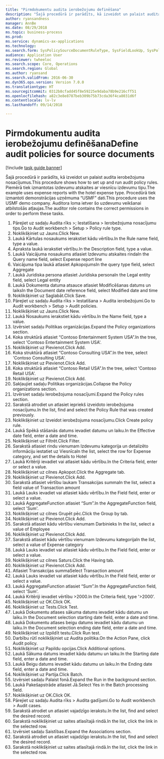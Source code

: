 ```yaml
--- 
title: "Pirmdokumentu audita ierobežojumu definēšana"
description: "Šajā procedūrā ir parādīts, kā izveidot un palaist audita ierobežojuma nosacījumus."
author: ryansandness
manager: AnnBe
ms.date: 08/29/2018
ms.topic: business-process
ms.prod: 
ms.service: dynamics-ax-applications
ms.technology: 
ms.search.form: SysPolicySourceDocumentRuleType, SysFieldLookUp, SysPolicyListPage, SysPolicy, AuditPolicyRule, SysQueryForm, SysQueryFieldLookUp, AuditPolicyDateSelection, AuditPolicyAdditionalOption, BatchJob, CaseDetail
audience: Application User
ms.reviewer: twheeloc
ms.search.scope: Core, Operations
ms.search.region: Global
ms.author: ryansand
ms.search.validFrom: 2016-06-30
ms.dyn365.ops.version: Version 7.0.0
ms.translationtype: HT
ms.sourcegitcommit: 0312b8cfadd45f8e59225e9daba78b9e216cff51
ms.openlocfilehash: a82c3e8e8787beb309b75b73cda36f4ca8031d6f
ms.contentlocale: lv-lv
ms.lasthandoff: 09/14/2018

---
```

# <a name="define-audit-policies-for-source-documents"></a><span data-ttu-id="84a45-103">Pirmdokumentu audita ierobežojumu definēšana</span><span class="sxs-lookup"><span data-stu-id="84a45-103">Define audit policies for source documents</span></span>

[!include [task guide banner](../../includes/task-guide-banner.md)]

<span data-ttu-id="84a45-104">Šajā procedūrā ir parādīts, kā izveidot un palaist audita ierobežojuma nosacījumus.</span><span class="sxs-lookup"><span data-stu-id="84a45-104">This procedure shows how to set up and run audit policy rules.</span></span> <span data-ttu-id="84a45-105">Piemērā tiek izmantotas izdevumu atskaites ar viesnīcu izdevumu tipu.</span><span class="sxs-lookup"><span data-stu-id="84a45-105">The example uses expense reports with the hotel expense type.</span></span> <span data-ttu-id="84a45-106">Procedūrā tiek izmantoti demonstrācijas uzņēmuma “USMF” dati.</span><span class="sxs-lookup"><span data-stu-id="84a45-106">This procedure uses the USMF demo company.</span></span> <span data-ttu-id="84a45-107">Auditora loma ietver šo uzdevumu veikšanai atbilstošās atļaujas.</span><span class="sxs-lookup"><span data-stu-id="84a45-107">The auditor role contains the correct permissions in order to perform these tasks.</span></span>

1. <span data-ttu-id="84a45-108">Pārejiet uz sadaļu Audita rīks >; Iestatīšana > Ierobežojuma nosacījumu tips.</span><span class="sxs-lookup"><span data-stu-id="84a45-108">Go to Audit workbench > Setup > Policy rule type.</span></span>
2. <span data-ttu-id="84a45-109">Noklikšķiniet uz Jauns.</span><span class="sxs-lookup"><span data-stu-id="84a45-109">Click New.</span></span>
3. <span data-ttu-id="84a45-110">Laukā Kārtulas nosaukums ierakstiet kādu vērtību.</span><span class="sxs-lookup"><span data-stu-id="84a45-110">In the Rule name field, type a value.</span></span>
4. <span data-ttu-id="84a45-111">Apraksta laukā ierakstiet vērtību.</span><span class="sxs-lookup"><span data-stu-id="84a45-111">In the Description field, type a value.</span></span>
5. <span data-ttu-id="84a45-112">Laukā Vaicājuma nosaukums atlasiet Izdevumu atskaites rinda</span><span class="sxs-lookup"><span data-stu-id="84a45-112">In the Query name field, select Expense report line</span></span>
6. <span data-ttu-id="84a45-113">Vaicājuma tipa laukā atlasiet Apkopojums</span><span class="sxs-lookup"><span data-stu-id="84a45-113">In the query type field, select Aggregate</span></span>
7. <span data-ttu-id="84a45-114">Laukā Juridiska persona atlasiet Juridiska persona</span><span class="sxs-lookup"><span data-stu-id="84a45-114">In the Legal entity field, select Legal entity</span></span>
8. <span data-ttu-id="84a45-115">Laukā Dokumenta datuma atsauce atlasiet Modificēšanas datums un laiks</span><span class="sxs-lookup"><span data-stu-id="84a45-115">In the Document date reference field, select Modified date and time</span></span>
9. <span data-ttu-id="84a45-116">Noklikšķiniet uz Saglabāt.</span><span class="sxs-lookup"><span data-stu-id="84a45-116">Click Save.</span></span>
10. <span data-ttu-id="84a45-117">Pārejiet uz sadaļu Audita rīks > Iestatīšana > Audita ierobežojumi.</span><span class="sxs-lookup"><span data-stu-id="84a45-117">Go to Audit workbench > Setup > Audit policies.</span></span>
11. <span data-ttu-id="84a45-118">Noklikšķiniet uz Jauns.</span><span class="sxs-lookup"><span data-stu-id="84a45-118">Click New.</span></span>
12. <span data-ttu-id="84a45-119">Laukā Nosaukums ierakstiet kādu vērtību.</span><span class="sxs-lookup"><span data-stu-id="84a45-119">In the Name field, type a value.</span></span>
13. <span data-ttu-id="84a45-120">Izvērsiet sadaļu Politikas organizācijas.</span><span class="sxs-lookup"><span data-stu-id="84a45-120">Expand the Policy organizations section.</span></span>
14. <span data-ttu-id="84a45-121">Koka struktūrā atlasiet “Contoso Entertainment System USA”.</span><span class="sxs-lookup"><span data-stu-id="84a45-121">In the tree, select 'Contoso Entertainment System USA'.</span></span>
15. <span data-ttu-id="84a45-122">Noklikšķiniet uz Pievienot.</span><span class="sxs-lookup"><span data-stu-id="84a45-122">Click Add.</span></span>
16. <span data-ttu-id="84a45-123">Koka struktūrā atlasiet “Contoso Consulting USA”.</span><span class="sxs-lookup"><span data-stu-id="84a45-123">In the tree, select 'Contoso Consulting USA'.</span></span>
17. <span data-ttu-id="84a45-124">Noklikšķiniet uz Pievienot.</span><span class="sxs-lookup"><span data-stu-id="84a45-124">Click Add.</span></span>
18. <span data-ttu-id="84a45-125">Koka struktūrā atlasiet “Contoso Retail USA”.</span><span class="sxs-lookup"><span data-stu-id="84a45-125">In the tree, select 'Contoso Retail USA'.</span></span>
19. <span data-ttu-id="84a45-126">Noklikšķiniet uz Pievienot.</span><span class="sxs-lookup"><span data-stu-id="84a45-126">Click Add.</span></span>
20. <span data-ttu-id="84a45-127">Sakļaujiet sadaļu Politikas organizācijas.</span><span class="sxs-lookup"><span data-stu-id="84a45-127">Collapse the Policy organizations section.</span></span>
21. <span data-ttu-id="84a45-128">Izvērsiet sadaļu Ierobežojuma nosacījumi.</span><span class="sxs-lookup"><span data-stu-id="84a45-128">Expand the Policy rules section.</span></span>
22. <span data-ttu-id="84a45-129">Sarakstā atrodiet un atlasiet iepriekš izveidoto ierobežojuma nosacījumu.</span><span class="sxs-lookup"><span data-stu-id="84a45-129">In the list, find and select the Policy Rule that was created previously.</span></span>
23. <span data-ttu-id="84a45-130">Noklikšķiniet uz Izveidot ierobežojuma nosacījumu.</span><span class="sxs-lookup"><span data-stu-id="84a45-130">Click Create policy rule.</span></span>
24. <span data-ttu-id="84a45-131">Laukā Spēkā stāšanās datums ievadiet datumu un laiku.</span><span class="sxs-lookup"><span data-stu-id="84a45-131">In the Effective date field, enter a date and time.</span></span>
25. <span data-ttu-id="84a45-132">Noklikšķiniet uz Filtrēt.</span><span class="sxs-lookup"><span data-stu-id="84a45-132">Click Filter.</span></span>
26. <span data-ttu-id="84a45-133">Sarakstā atlasiet rindu vienumam Izdevumu kategorija un detalizēto informāciju iestatiet uz Viesnīca</span><span class="sxs-lookup"><span data-stu-id="84a45-133">In the list, select the row for Expense category, and set the details to Hotel</span></span>
27. <span data-ttu-id="84a45-134">Laukā Kritēriji ievadiet vai atlasiet kādu vērtību.</span><span class="sxs-lookup"><span data-stu-id="84a45-134">In the Criteria field, enter or select a value.</span></span>
28. <span data-ttu-id="84a45-135">Noklikšķiniet uz cilnes Apkopot.</span><span class="sxs-lookup"><span data-stu-id="84a45-135">Click the Aggregate tab.</span></span>
29. <span data-ttu-id="84a45-136">Noklikšķiniet uz Pievienot.</span><span class="sxs-lookup"><span data-stu-id="84a45-136">Click Add.</span></span>
30. <span data-ttu-id="84a45-137">Sarakstā atlasiet vērtību laukam Transakcijas summa</span><span class="sxs-lookup"><span data-stu-id="84a45-137">In the list, select a field value of Transaction amount</span></span>
31. <span data-ttu-id="84a45-138">Laukā Lauks ievadiet vai atlasiet kādu vērtību.</span><span class="sxs-lookup"><span data-stu-id="84a45-138">In the Field field, enter or select a value.</span></span>
32. <span data-ttu-id="84a45-139">Laukā AggregateFunction atlasiet “Sum”.</span><span class="sxs-lookup"><span data-stu-id="84a45-139">In the AggregateFunction field, select 'Sum'.</span></span>
33. <span data-ttu-id="84a45-140">Noklikšķiniet uz cilnes Grupēt pēc.</span><span class="sxs-lookup"><span data-stu-id="84a45-140">Click the Group by tab.</span></span>
34. <span data-ttu-id="84a45-141">Noklikšķiniet uz Pievienot.</span><span class="sxs-lookup"><span data-stu-id="84a45-141">Click Add.</span></span>
35. <span data-ttu-id="84a45-142">Sarakstā atlasiet kādu vērtību vienumam Darbinieks </span><span class="sxs-lookup"><span data-stu-id="84a45-142">In the list, select a value of Employee</span></span> 
36. <span data-ttu-id="84a45-143">Noklikšķiniet uz Pievienot.</span><span class="sxs-lookup"><span data-stu-id="84a45-143">Click Add.</span></span>
37. <span data-ttu-id="84a45-144">Sarakstā atlasiet kādu vērtību vienumam Izdevumu kategorija</span><span class="sxs-lookup"><span data-stu-id="84a45-144">In the list, select a value of Expense category</span></span>
38. <span data-ttu-id="84a45-145">Laukā Lauks ievadiet vai atlasiet kādu vērtību.</span><span class="sxs-lookup"><span data-stu-id="84a45-145">In the Field field, enter or select a value.</span></span>
39. <span data-ttu-id="84a45-146">Noklikšķiniet uz cilnes Saturs.</span><span class="sxs-lookup"><span data-stu-id="84a45-146">Click the Having tab.</span></span>
40. <span data-ttu-id="84a45-147">Noklikšķiniet uz Pievienot.</span><span class="sxs-lookup"><span data-stu-id="84a45-147">Click Add.</span></span>
41. <span data-ttu-id="84a45-148">Atlasiet Transakcijas summa</span><span class="sxs-lookup"><span data-stu-id="84a45-148">Select Transaction amount</span></span>
42. <span data-ttu-id="84a45-149">Laukā Lauks ievadiet vai atlasiet kādu vērtību.</span><span class="sxs-lookup"><span data-stu-id="84a45-149">In the Field field, enter or select a value.</span></span>
43. <span data-ttu-id="84a45-150">Laukā AggregateFunction atlasiet “Sum”.</span><span class="sxs-lookup"><span data-stu-id="84a45-150">In the AggregateFunction field, select 'Sum'.</span></span>
44. <span data-ttu-id="84a45-151">Laukā Kritēriji ievadiet vērtību >2000.</span><span class="sxs-lookup"><span data-stu-id="84a45-151">In the Criteria field, type '>2000'.</span></span>
45. <span data-ttu-id="84a45-152">Noklikšķiniet uz OK.</span><span class="sxs-lookup"><span data-stu-id="84a45-152">Click OK.</span></span>
46. <span data-ttu-id="84a45-153">Noklikšķiniet uz Tests.</span><span class="sxs-lookup"><span data-stu-id="84a45-153">Click Test.</span></span>
47. <span data-ttu-id="84a45-154">Laukā Dokumentu atlases sākuma datums ievadiet kādu datumu un laiku.</span><span class="sxs-lookup"><span data-stu-id="84a45-154">In the Document selection starting date field, enter a date and time.</span></span>
48. <span data-ttu-id="84a45-155">Laukā Dokumentu atlases beigu datums ievadiet kādu datumu un laiku.</span><span class="sxs-lookup"><span data-stu-id="84a45-155">In the Document selection ending date field, enter a date and time.</span></span>
49. <span data-ttu-id="84a45-156">Noklikšķiniet uz Izpildīt testu.</span><span class="sxs-lookup"><span data-stu-id="84a45-156">Click Run test.</span></span>
50. <span data-ttu-id="84a45-157">Darbību rūtī noklikšķiniet uz Audita politika.</span><span class="sxs-lookup"><span data-stu-id="84a45-157">On the Action Pane, click Audit policy.</span></span>
51. <span data-ttu-id="84a45-158">Noklikšķiniet uz Papildu opcijas.</span><span class="sxs-lookup"><span data-stu-id="84a45-158">Click Additional options.</span></span>
52. <span data-ttu-id="84a45-159">Laukā Sākuma datums ievadiet kādu datumu un laiku.</span><span class="sxs-lookup"><span data-stu-id="84a45-159">In the Starting date field, enter a date and time.</span></span>
53. <span data-ttu-id="84a45-160">Laukā Beigu datums ievadiet kādu datumu un laiku.</span><span class="sxs-lookup"><span data-stu-id="84a45-160">In the Ending date field, enter a date and time.</span></span>
54. <span data-ttu-id="84a45-161">Noklikšķiniet uz Partija.</span><span class="sxs-lookup"><span data-stu-id="84a45-161">Click Batch.</span></span>
55. <span data-ttu-id="84a45-162">Izvērsiet sadaļu Palaist fonā.</span><span class="sxs-lookup"><span data-stu-id="84a45-162">Expand the Run in the background section.</span></span>
56. <span data-ttu-id="84a45-163">Laukā Pakešapstrāde atlasiet Jā.</span><span class="sxs-lookup"><span data-stu-id="84a45-163">Select Yes in the Batch processing field.</span></span>
57. <span data-ttu-id="84a45-164">Noklikšķiniet uz OK.</span><span class="sxs-lookup"><span data-stu-id="84a45-164">Click OK.</span></span>
58. <span data-ttu-id="84a45-165">Pārejiet uz sadaļu Audita rīks > Audita gadījumi.</span><span class="sxs-lookup"><span data-stu-id="84a45-165">Go to Audit workbench > Audit cases.</span></span>
59. <span data-ttu-id="84a45-166">Sarakstā atrodiet un atlasiet vajadzīgo ierakstu.</span><span class="sxs-lookup"><span data-stu-id="84a45-166">In the list, find and select the desired record.</span></span>
60. <span data-ttu-id="84a45-167">Sarakstā noklikšķiniet uz saites atlasītajā rindā.</span><span class="sxs-lookup"><span data-stu-id="84a45-167">In the list, click the link in the selected row.</span></span>
61. <span data-ttu-id="84a45-168">Izvērsiet sadaļu Saistības.</span><span class="sxs-lookup"><span data-stu-id="84a45-168">Expand the Associations section.</span></span>
62. <span data-ttu-id="84a45-169">Sarakstā atrodiet un atlasiet vajadzīgo ierakstu.</span><span class="sxs-lookup"><span data-stu-id="84a45-169">In the list, find and select the desired record.</span></span>
63. <span data-ttu-id="84a45-170">Sarakstā noklikšķiniet uz saites atlasītajā rindā.</span><span class="sxs-lookup"><span data-stu-id="84a45-170">In the list, click the link in the selected row.</span></span>


